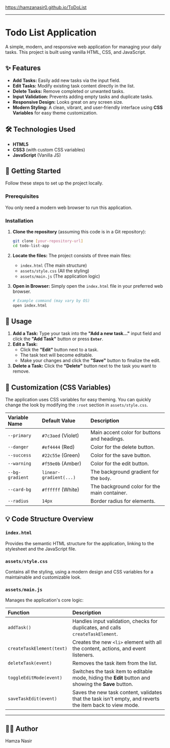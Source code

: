 https://hamzanasir0.github.io/ToDoList

-----

# Todo List Application

A simple, modern, and responsive web application for managing your daily tasks. This project is built using vanilla HTML, CSS, and JavaScript.

## ✨ Features

  * **Add Tasks:** Easily add new tasks via the input field.
  * **Edit Tasks:** Modify existing task content directly in the list.
  * **Delete Tasks:** Remove completed or unwanted tasks.
  * **Input Validation:** Prevents adding empty tasks and duplicate tasks.
  * **Responsive Design:** Looks great on any screen size.
  * **Modern Styling:** A clean, vibrant, and user-friendly interface using **CSS Variables** for easy theme customization.

## 🛠 Technologies Used

  * **HTML5**
  * **CSS3** (with custom CSS variables)
  * **JavaScript** (Vanilla JS)

## 🚀 Getting Started

Follow these steps to set up the project locally.

### Prerequisites

You only need a modern web browser to run this application.

### Installation

1.  **Clone the repository** (assuming this code is in a Git repository):

    ```bash
    git clone [your-repository-url]
    cd todo-list-app
    ```

2.  **Locate the files:** The project consists of three main files:

      * `index.html` (The main structure)
      * `assets/style.css` (All the styling)
      * `assets/main.js` (The application logic)

3.  **Open in Browser:** Simply open the `index.html` file in your preferred web browser.

    ```bash
    # Example command (may vary by OS)
    open index.html
    ```

## 📝 Usage

1.  **Add a Task:** Type your task into the **"Add a new task..."** input field and click the **"Add Task"** button or press **`Enter`**.
2.  **Edit a Task:**
      * Click the **"Edit"** button next to a task.
      * The task text will become editable.
      * Make your changes and click the **"Save"** button to finalize the edit.
3.  **Delete a Task:** Click the **"Delete"** button next to the task you want to remove.

## 🎨 Customization (CSS Variables)

The application uses CSS variables for easy theming. You can quickly change the look by modifying the `:root` section in `assets/style.css`.

| Variable Name | Default Value | Description |
| :--- | :--- | :--- |
| `--primary` | `#7c3aed` (Violet) | Main accent color for buttons and headings. |
| `--danger` | `#ef4444` (Red) | Color for the delete button. |
| `--success` | `#22c55e` (Green) | Color for the save button. |
| `--warning` | `#f59e0b` (Amber) | Color for the edit button. |
| `--bg-gradient` | `linear-gradient(...)` | The background gradient for the `body`. |
| `--card-bg` | `#ffffff` (White) | The background color for the main container. |
| `--radius` | `14px` | Border radius for elements. |

## 💡 Code Structure Overview

### `index.html`

Provides the semantic HTML structure for the application, linking to the stylesheet and the JavaScript file.

### `assets/style.css`

Contains all the styling, using a modern design and CSS variables for a maintainable and customizable look.

### `assets/main.js`

Manages the application's core logic:

| Function | Description |
| :--- | :--- |
| `addTask()` | Handles input validation, checks for duplicates, and calls `createTaskElement`. |
| `createTaskElement(text)` | Creates the new `<li>` element with all the content, actions, and event listeners. |
| `deleteTask(event)` | Removes the task item from the list. |
| `toggleEditMode(event)` | Switches the task item to editable mode, hiding the **Edit** button and showing the **Save** button. |
| `saveTaskEdit(event)` | Saves the new task content, validates that the task isn't empty, and reverts the item back to view mode. |

-----

## 👨‍💻 Author

Hamza Nasir
